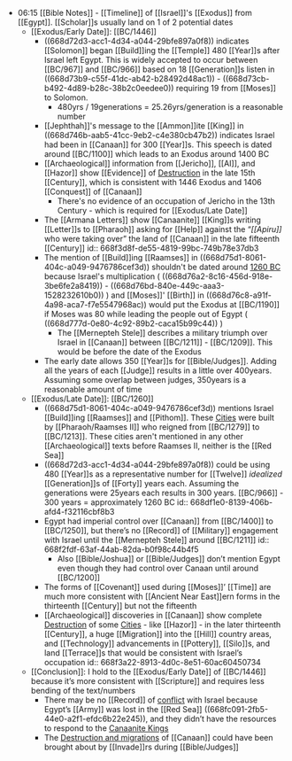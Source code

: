 - 06:15 [[Bible Notes]] - [[Timeline]] of [[Israel]]'s [[Exodus]] from [[Egypt]]. [[Scholar]]s usually land on 1 of 2 potential dates
	- [[Exodus/Early Date]]: [[BC/1446]]
		- ((668d72d3-acc1-4d34-a044-29bfe897a0f8)) indicates [[Solomon]] began [[Build]]ing the [[Temple]] 480 [[Year]]s after Israel left Egypt. This is widely accepted to occur between [[BC/967]] and [[BC/966]] based on 18 [[Generation]]s listen in ((668d73b9-c55f-41dc-ab42-b28492d48ac1)) - ((668d73cb-b492-4d89-b28c-38b2c0eedee0)) requiring 19 from [[Moses]] to Solomon.
			- 480yrs / 19generations = 25.26yrs/generation is a reasonable number
		- [[Jephthah]]'s message to the [[Ammon]]ite [[King]] in ((668d746b-aab5-41cc-9eb2-c4e380cb47b2)) indicates Israel had been in [[Canaan]] for 300 [[Year]]s. This speech is dated around [[BC/1100]] which leads to an Exodus around 1400 BC
		- [[Archaeological]] information from [[Jericho]], [[AI]], and [[Hazor]] show [[Evidence]] of [Destruction]([[Destroy]]) in the late 15th [[Century]], which is consistent with 1446 Exodus and 1406 [[Conquest]] of [[Canaan]]
			- There's no evidence of an occupation of Jericho in the 13th Century - which is required for [[Exodus/Late Date]]
		- The [[Armana Letters]] show [[Canaanite]] [[King]]s writing [[Letter]]s to [[Pharaoh]] asking for [[Help]] against the “*[[Apiru]]* who were taking over” the land of [[Canaan]] in the late fifteenth [[Century]]
		  id:: 668f3d8f-de55-4819-99bc-749b78e37db3
		- The mention of [[Build]]ing [[Raamses]] in ((668d75d1-8061-404c-a049-9476786cef3d)) shouldn't be dated around [1260 BC](((668df1e0-8139-406b-afd4-f32116cbf8b3))) because Israel's multiplication ( ((668d76a2-8c16-456d-918e-3be6fe2a8419)) - ((668d76bd-840e-449c-aaa3-1528232610b0)) ) and [[Moses]]' [[Birth]] in ((668d76c8-a91f-4a98-aca7-f7e5547968ac)) would put the Exodus at [[BC/1190]] if Moses was 80 while leading the people out of Egypt ( ((668d777d-0e80-4c92-89b2-caca15b99c44)) )
			- The [[Mernepteh Stele]] describes a military triumph over Israel in [[Canaan]] between [[BC/1211]] - [[BC/1209]]. This would be before the date of the Exodus
		- The early date allows 350 [[Year]]s for [[Bible/Judges]]. Adding all the years of each [[Judge]] results in a little over 400years. Assuming some overlap between judges, 350years is a reasonable amount of time
	- [[Exodus/Late Date]]: [[BC/1260]]
		- ((668d75d1-8061-404c-a049-9476786cef3d)) mentions Israel [[Build]]ing [[Raamses]] and [[Pithom]]. These [Cities]([[City]]) were built by [[Pharaoh/Raamses II]] who reigned from [[BC/1279]] to [[BC/1213]]. These cities aren't mentioned in any other [[Archaeological]] texts before Raamses II, neither is the [[Red Sea]]
		- ((668d72d3-acc1-4d34-a044-29bfe897a0f8)) could be using 480 [[Year]]s as a representative number for [[Twelve]] *idealized* [[Generation]]s of [[Forty]] years each. Assuming the generations were 25years each results in 300 years. [[BC/966]] - 300 years = approximately 1260 BC
		  id:: 668df1e0-8139-406b-afd4-f32116cbf8b3
		- Egypt had imperial control over [[Canaan]] from [[BC/1400]] to [[BC/1250]], but there’s no [[Record]] of [[Military]] engagement with Israel until the [[Mernepteh Stele]] around [[BC/1211]]
		  id:: 668f2fdf-63af-44ab-82da-b0f98c44b4f5
			- Also [[Bible/Joshua]] or [[Bible/Judges]] don’t mention Egypt even though they had control over Canaan until around [[BC/1200]]
		- The forms of [[Covenant]] used during [[Moses]]’ [[Time]] are much more consistent with [[Ancient Near East]]ern forms in the thirteenth [[Century]] but not the fifteenth
		- [[Archaeological]] discoveries in [[Canaan]] show complete [Destruction]([[Destroy]]) of some [Cities]([[City]]) - like [[Hazor]] - in the later thirteenth [[Century]], a huge [[Migration]] into the [[Hill]] country areas, and [[Technology]] advancements in [[Pottery]], [[Silo]]s, and land [[Terrace]]s that would be consistent with Israel’s occupation
		  id:: 668f3a22-8913-4d0c-8e51-60ac60450734
	- [[Conclusion]]: I hold to the [[Exodus/Early Date]] of [[BC/1446]] because it’s more consistent with [[Scripture]] and requires less bending of the text/numbers
		- There may be no [[Record]] of [conflict](((668f2fdf-63af-44ab-82da-b0f98c44b4f5))) with Israel because Egypt’s [[Army]] was lost in the [[Red Sea]] ((668fc091-2fb5-44e0-a2f1-efdc6b22e245)), and they didn’t have the resources to respond to the [Canaanite Kings](((668f3d8f-de55-4819-99bc-749b78e37db3)))
		- The [Destruction and migrations](((668f3a22-8913-4d0c-8e51-60ac60450734))) of [[Canaan]] could have been brought about by [[Invade]]rs during [[Bible/Judges]]